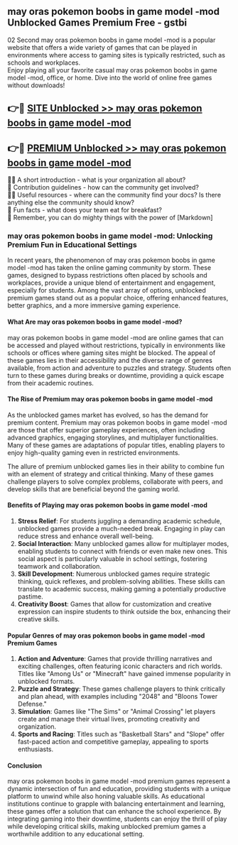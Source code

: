 ## may oras pokemon boobs in game model -mod Unblocked Games Premium Free - gstbi

02 Second may oras pokemon boobs in game model -mod is a popular website that offers a wide variety of games that can be played in environments where access to gaming sites is typically restricted, such as schools and workplaces.  
Enjoy playing all your favorite casual may oras pokemon boobs in game model -mod, office, or home. Dive into the world of online free games without downloads!

## 👉🔴 [SITE Unblocked >> may oras pokemon boobs in game model -mod](http://freeplayer.one?title=may_oras_pokemon_boobs_in_game_model_-mod&ref=13D)

## 👉🔴 [PREMIUM Unblocked >> may oras pokemon boobs in game model -mod](http://freeplayer.one?title=may_oras_pokemon_boobs_in_game_model_-mod&ref=13D)

🙋‍♀️ A short introduction - what is your organization all about?  
🌈 Contribution guidelines - how can the community get involved?  
👩‍💻 Useful resources - where can the community find your docs? Is there anything else the community should know?  
🍿 Fun facts - what does your team eat for breakfast?  
🧙 Remember, you can do mighty things with the power of [Markdown]

### may oras pokemon boobs in game model -mod: Unlocking Premium Fun in Educational Settings

In recent years, the phenomenon of may oras pokemon boobs in game model -mod has taken the online gaming community by storm. These games, designed to bypass restrictions often placed by schools and workplaces, provide a unique blend of entertainment and engagement, especially for students. Among the vast array of options, unblocked premium games stand out as a popular choice, offering enhanced features, better graphics, and a more immersive gaming experience.

#### What Are may oras pokemon boobs in game model -mod?

may oras pokemon boobs in game model -mod are online games that can be accessed and played without restrictions, typically in environments like schools or offices where gaming sites might be blocked. The appeal of these games lies in their accessibility and the diverse range of genres available, from action and adventure to puzzles and strategy. Students often turn to these games during breaks or downtime, providing a quick escape from their academic routines.

#### The Rise of Premium may oras pokemon boobs in game model -mod

As the unblocked games market has evolved, so has the demand for premium content. Premium may oras pokemon boobs in game model -mod are those that offer superior gameplay experiences, often including advanced graphics, engaging storylines, and multiplayer functionalities. Many of these games are adaptations of popular titles, enabling players to enjoy high-quality gaming even in restricted environments.

The allure of premium unblocked games lies in their ability to combine fun with an element of strategy and critical thinking. Many of these games challenge players to solve complex problems, collaborate with peers, and develop skills that are beneficial beyond the gaming world.

#### Benefits of Playing may oras pokemon boobs in game model -mod

1.  **Stress Relief**: For students juggling a demanding academic schedule, unblocked games provide a much-needed break. Engaging in play can reduce stress and enhance overall well-being.
2.  **Social Interaction**: Many unblocked games allow for multiplayer modes, enabling students to connect with friends or even make new ones. This social aspect is particularly valuable in school settings, fostering teamwork and collaboration.
3.  **Skill Development**: Numerous unblocked games require strategic thinking, quick reflexes, and problem-solving abilities. These skills can translate to academic success, making gaming a potentially productive pastime.
4.  **Creativity Boost**: Games that allow for customization and creative expression can inspire students to think outside the box, enhancing their creative skills.

#### Popular Genres of may oras pokemon boobs in game model -mod Premium Games

1.  **Action and Adventure**: Games that provide thrilling narratives and exciting challenges, often featuring iconic characters and rich worlds. Titles like "Among Us" or "Minecraft" have gained immense popularity in unblocked formats.
2.  **Puzzle and Strategy**: These games challenge players to think critically and plan ahead, with examples including "2048" and "Bloons Tower Defense."
3.  **Simulation**: Games like "The Sims" or "Animal Crossing" let players create and manage their virtual lives, promoting creativity and organization.
4.  **Sports and Racing**: Titles such as "Basketball Stars" and "Slope" offer fast-paced action and competitive gameplay, appealing to sports enthusiasts.

#### Conclusion

may oras pokemon boobs in game model -mod premium games represent a dynamic intersection of fun and education, providing students with a unique platform to unwind while also honing valuable skills. As educational institutions continue to grapple with balancing entertainment and learning, these games offer a solution that can enhance the school experience. By integrating gaming into their downtime, students can enjoy the thrill of play while developing critical skills, making unblocked premium games a worthwhile addition to any educational setting.